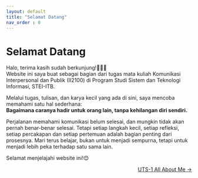 ```yaml
---
layout: default
title: "Selamat Datang" 
nav_order : 0
--- 
```


# Selamat Datang 

Halo, terima kasih sudah berkunjung!🙋🏻‍♀️ <br>
Website ini saya buat sebagai bagian dari tugas mata kuliah Komunikasi Interpersonal dan Publik (II2100) di Program Studi Sistem dan Teknologi Informasi, STEI-ITB.


Melalui tugas, tulisan, dan karya kecil yang ada di sini, saya mencoba memahami satu hal sederhana: <br>
__Bagaimana caranya hadir untuk orang lain, tanpa kehilangan diri sendiri.__


Perjalanan memahami komunikasi belum selesai, dan mungkin tidak akan pernah benar-benar selesai. Tetapi setiap langkah kecil, setiap refleksi, setiap percakapan dan setiap pertemuan adalah bagian penting dari prosesnya. Mari terus belajar, bukan untuk menjadi sempurna, tetapi untuk menjadi lebih peka terhadap satu sama lain. 

Selamat menjelajahi website ini!😊

<p align="right">
  <a href="1%20UTS-1%20All%20About%20Me.html">UTS-1 All About Me →</a>
</p>
